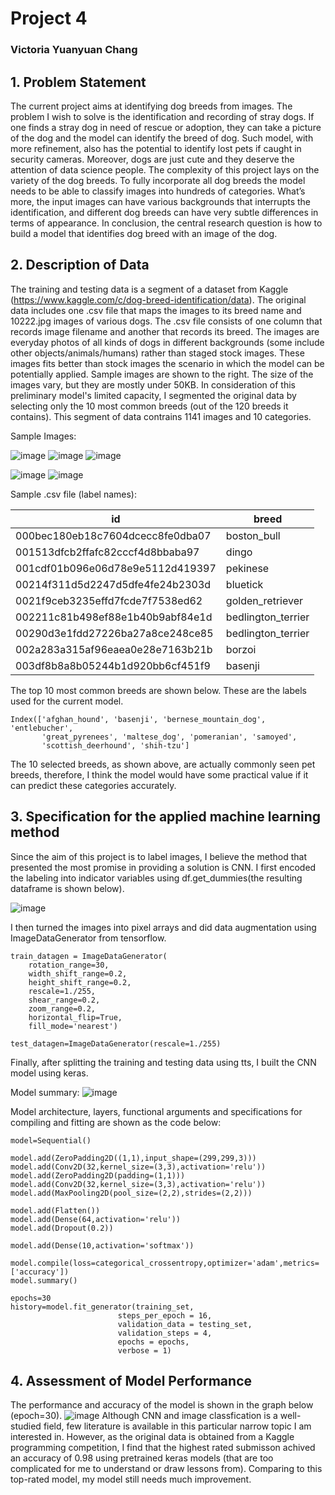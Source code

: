 # Project 4
### Victoria Yuanyuan Chang


## 1. Problem Statement
The current project aims at identifying dog breeds from images. The problem I wish to solve is the identification and recording of stray dogs. If one finds a stray dog in need of rescue or adoption, they can take a picture of the dog and the model can identify the breed of dog. Such model, with more refinement, also has the potential to identify lost pets if caught in security cameras. Moreover, dogs are just cute and they deserve the attention of data science people. The complexity of this project lays on the variety of the dog breeds. To fully incorporate all dog breeds the model needs to be able to classify images into hundreds of categories. What’s more, the input images can have various backgrounds that interrupts the identification, and different dog breeds can have very subtle differences in terms of appearance. In conclusion, the central research question is how to build a model that identifies dog breed with an image of the dog.

## 2. Description of Data
The training and testing data is a segment of a dataset from Kaggle (https://www.kaggle.com/c/dog-breed-identification/data). The original data includes one .csv file that maps the images to its breed name and 10222.jpg images of various dogs. The .csv file consists of one column that records image filename and another that records its breed. The images are everyday photos of all kinds of dogs in different backgrounds (some include other objects/animals/humans) rather than staged stock images. These images fits better than stock images the scenario in which the model can be potentially applied. Sample images are shown to the right. The size of the images vary, but they are mostly under 50KB. In consideration of this preliminary model's limited capacity, I segmented the original data by selecting only the 10 most common breeds (out of the 120 breeds it contains). This segment of data contrains 1141 images and 10 categories. 

Sample Images:

![image](https://user-images.githubusercontent.com/57189964/117375171-7cfcb700-ae9c-11eb-94af-4a8e5a4304e1.png)
![image](https://user-images.githubusercontent.com/57189964/117375185-825a0180-ae9c-11eb-8351-69f971567181.png)
![image](https://user-images.githubusercontent.com/57189964/117375271-a0bffd00-ae9c-11eb-93c5-b17eb5b93eb0.png)

![image](https://user-images.githubusercontent.com/57189964/117375259-9c93df80-ae9c-11eb-8049-2549b2ba15a3.png)
![image](https://user-images.githubusercontent.com/57189964/117375373-d95fd680-ae9c-11eb-91f4-590294e8a1d1.png)

Sample .csv file (label names):

|id	|breed|
|---|----|
|000bec180eb18c7604dcecc8fe0dba07|	boston_bull
|001513dfcb2ffafc82cccf4d8bbaba97| dingo
|001cdf01b096e06d78e9e5112d419397|	pekinese
|00214f311d5d2247d5dfe4fe24b2303d|	bluetick
|0021f9ceb3235effd7fcde7f7538ed62|	golden_retriever
|002211c81b498ef88e1b40b9abf84e1d|	bedlington_terrier
|00290d3e1fdd27226ba27a8ce248ce85|	bedlington_terrier
|002a283a315af96eaea0e28e7163b21b|	borzoi
|003df8b8a8b05244b1d920bb6cf451f9|	basenji

The top 10 most common breeds are shown below. These are the labels used for the current model.
```
Index(['afghan_hound', 'basenji', 'bernese_mountain_dog', 'entlebucher',
       'great_pyrenees', 'maltese_dog', 'pomeranian', 'samoyed',
       'scottish_deerhound', 'shih-tzu']
```
The 10 selected breeds, as shown above, are actually commonly seen pet breeds, therefore, I think the model would have some practical value if it can predict these categories accurately.

## 3. Specification for the applied machine learning method
Since the aim of this project is to label images, I believe the method that presented the most promise in providing a solution is CNN. I first encoded the labeling into indicator variables using df.get_dummies(the resulting dataframe is shown below). 

![image](https://user-images.githubusercontent.com/57189964/117377291-eed6ff80-aea0-11eb-95ed-fcbea16ed6ad.png)


I then turned the images into pixel arrays and did data augmentation using ImageDataGenerator from tensorflow.
```
train_datagen = ImageDataGenerator(
    rotation_range=30,
    width_shift_range=0.2,
    height_shift_range=0.2,
    rescale=1./255,
    shear_range=0.2,
    zoom_range=0.2,
    horizontal_flip=True,
    fill_mode='nearest')

test_datagen=ImageDataGenerator(rescale=1./255)
```

Finally, after splitting the training and testing data using tts, I built the CNN model using keras. 

Model summary:
![image](https://user-images.githubusercontent.com/57189964/117377477-5bea9500-aea1-11eb-851d-195a52e178e8.png)

Model architecture, layers, functional arguments and specifications for compiling and fitting are shown as the code below:
```
model=Sequential()

model.add(ZeroPadding2D((1,1),input_shape=(299,299,3)))
model.add(Conv2D(32,kernel_size=(3,3),activation='relu'))
model.add(ZeroPadding2D(padding=(1,1)))
model.add(Conv2D(32,kernel_size=(3,3),activation='relu'))
model.add(MaxPooling2D(pool_size=(2,2),strides=(2,2)))

model.add(Flatten())
model.add(Dense(64,activation='relu'))
model.add(Dropout(0.2))

model.add(Dense(10,activation='softmax'))

model.compile(loss=categorical_crossentropy,optimizer='adam',metrics=['accuracy'])
model.summary()

epochs=30
history=model.fit_generator(training_set,
                        steps_per_epoch = 16,
                        validation_data = testing_set,
                        validation_steps = 4,
                        epochs = epochs,
                        verbose = 1)
```

## 4. Assessment of Model Performance
The performance and accuracy of the model is shown in the graph below (epoch=30).
![image](https://user-images.githubusercontent.com/57189964/117377980-7a9d5b80-aea2-11eb-8399-e9feac8b22b6.png)
Although CNN and image classfication is a well-studied field, few literature is available in this particular narrow topic I am interested in. However, as the original data is obtained from a Kaggle programming competition, I find that the highest rated submisson achived an accuracy of 0.98 using pretrained keras models (that are too complicated for me to understand or draw lessons from). Comparing to this top-rated model, my model still needs much improvement.
